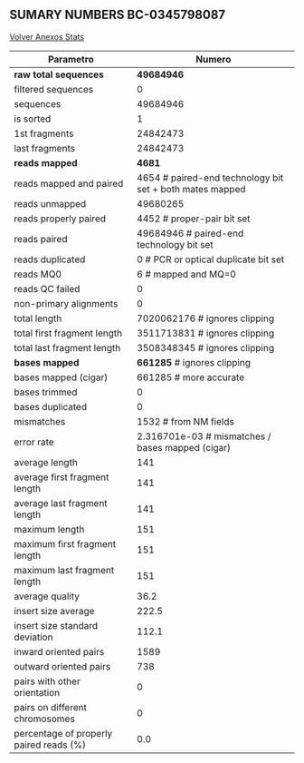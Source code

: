 ## SUMARY NUMBERS BC-0345798087 ##

[Volver Anexos Stats](../stats.html)

Parametro | Numero
----------|-------
**raw total sequences** |	**49684946**
filtered sequences |	0
sequences |	49684946
is sorted |	1
1st fragments |	24842473
last fragments |	24842473
**reads mapped** |	**4681**
reads mapped and paired |	4654	# paired-end technology bit set + both mates mapped
reads unmapped |	49680265
reads properly paired |	4452	# proper-pair bit set
reads paired |	49684946	# paired-end technology bit set
reads duplicated |	0	# PCR or optical duplicate bit set
reads MQ0 |	6	# mapped and MQ=0
reads QC failed |	0
non-primary alignments |	0
total length |	7020062176	# ignores clipping
total first fragment length |	3511713831	# ignores clipping
total last fragment length |	3508348345	# ignores clipping
**bases mapped** |	**661285**	# ignores clipping
bases mapped (cigar) |	661285	# more accurate
bases trimmed |	0
bases duplicated |	0
mismatches |	1532	# from NM fields
error rate |	2.316701e-03	# mismatches / bases mapped (cigar)
average length |	141
average first fragment length |	141
average last fragment length |	141
maximum length |	151
maximum first fragment length |	151
maximum last fragment length |	151
average quality |	36.2
insert size average |	222.5
insert size standard deviation |	112.1
inward oriented pairs |	1589
outward oriented pairs |	738
pairs with other orientation |	0
pairs on different chromosomes |	0
percentage of properly paired reads (%) |	0.0
